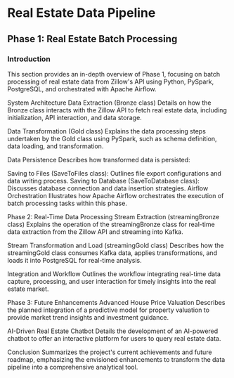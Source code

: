 # Real Estate Data Pipeline

## Phase 1: Real Estate Batch Processing

### Introduction
This section provides an in-depth overview of Phase 1, focusing on batch processing of real estate data from Zillow's API using Python, PySpark, PostgreSQL, and orchestrated with Apache Airflow.

System Architecture
Data Extraction (Bronze class)
Details on how the Bronze class interacts with the Zillow API to fetch real estate data, including initialization, API interaction, and data storage.

Data Transformation (Gold class)
Explains the data processing steps undertaken by the Gold class using PySpark, such as schema definition, data loading, and transformation.

Data Persistence
Describes how transformed data is persisted:

Saving to Files (SaveToFiles class): Outlines file export configurations and data writing process.
Saving to Database (SaveToDatabase class): Discusses database connection and data insertion strategies.
Airflow Orchestration
Illustrates how Apache Airflow orchestrates the execution of batch processing tasks within this phase.

Phase 2: Real-Time Data Processing
Stream Extraction (streamingBronze class)
Explains the operation of the streamingBronze class for real-time data extraction from the Zillow API and streaming into Kafka.

Stream Transformation and Load (streamingGold class)
Describes how the streamingGold class consumes Kafka data, applies transformations, and loads it into PostgreSQL for real-time analysis.

Integration and Workflow
Outlines the workflow integrating real-time data capture, processing, and user interaction for timely insights into the real estate market.

Phase 3: Future Enhancements
Advanced House Price Valuation
Describes the planned integration of a predictive model for property valuation to provide market trend insights and investment guidance.

AI-Driven Real Estate Chatbot
Details the development of an AI-powered chatbot to offer an interactive platform for users to query real estate data.

Conclusion
Summarizes the project's current achievements and future roadmap, emphasizing the envisioned enhancements to transform the data pipeline into a comprehensive analytical tool.
